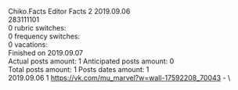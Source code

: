 Chiko.Facts	Editor Facts 2 2019.09.06\
283111101\
0 rubric switches:\
0 frequency switches:\
0 vacations:\
Finished on 2019.09.07\
Actual posts amount: 1	Anticipated posts amount: 0
\
Total posts amount: 1	Posts dates amount: 1\
2019.09.06 1 https://vk.com/mu_marvel?w=wall-17592208_70043 - \
